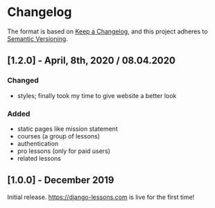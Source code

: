 # Changelog

The format is based on [Keep a Changelog](https://keepachangelog.com/en/1.0.0/),
and this project adheres to [Semantic Versioning](https://semver.org/spec/v2.0.0.html).

## [1.2.0] - April, 8th, 2020  / 08.04.2020

### Changed
 
 - styles; finally took my time to give website a better look

### Added

- static pages like mission statement
- courses (a group of lessons)
- authentication
- pro lessons (only for paid users)
- related lessons

## [1.0.0] - December 2019

 Initial release. https://django-lessons.com is live for the first time!